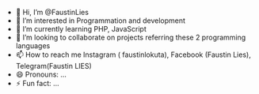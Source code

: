 - 👋 Hi, I’m @FaustinLies
- 👀 I’m interested in Programmation and development
- 🌱 I’m currently learning PHP, JavaScript 
- 💞️ I’m looking to collaborate on projects referring these 2 programming languages
- 📫 How to reach me Instagram ( faustinlokuta), Facebook (Faustin Lies), Telegram(Faustin LIES)
- 😄 Pronouns: ...
- ⚡ Fun fact: ...

<!---
FaustinLies/FaustinLies is a ✨ special ✨ repository because its `README.md` (this file) appears on your GitHub profile.
You can click the Preview link to take a look at your changes.
--->
